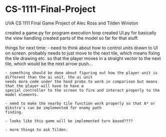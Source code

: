 # CS-1111-Final-Project
UVA CS 1111 Final Game Project of Alec Ross and Tilden Winston


created a game.py for program execution loop
created UI.py for basically the view handling
created parts of the model so far for that stuff.


things for next time:
    - need to think about how to control units drawn to UI on screen.
    probably needs to just move to the next tile, which means fixing the tile drawing etc.
    so that the player moves in a straight vector to the next tile, which would be the next arrow push...

    - something should be done about figuring out how the player unit is different than the ai unit. the ai unit
    needs more code under the hood probs to work in comparison but means that the player will have to have a
    special controller to the screen to fire and interact properly to the model elements.

    - need to make the nearby tile function work properly so that A* or dikstra's can be implemented for enemy path
    finding.

    - looks like this game will be implemented turn based????

    - more things to ask Tilden.